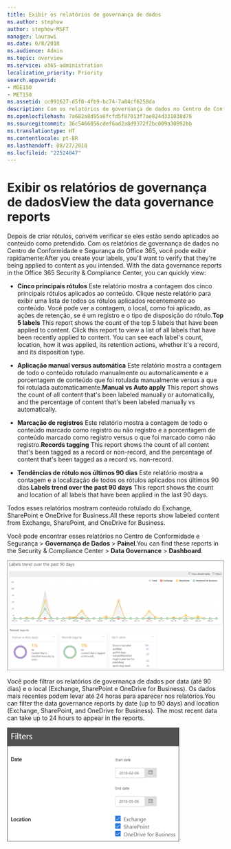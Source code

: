 ```yaml
---
title: Exibir os relatórios de governança de dados
ms.author: stephow
author: stephow-MSFT
manager: laurawi
ms.date: 6/8/2018
ms.audience: Admin
ms.topic: overview
ms.service: o365-administration
localization_priority: Priority
search.appverid:
- MOE150
- MET150
ms.assetid: cc091627-d5f0-4fb9-bc74-7a84cf6258da
description: Com os relatórios de governança de dados no Centro de Conformidade e Segurança do Office 365, você pode visualizar rapidamente se os rótulos estão sendo aplicados ao conteúdo como pretendido.
ms.openlocfilehash: 7a682a8d95a6fcfd5f87013f7ae824d331038d78
ms.sourcegitcommit: 36c5466056cdef6ad2a8d9372f2bc009a30892bb
ms.translationtype: HT
ms.contentlocale: pt-BR
ms.lasthandoff: 08/27/2018
ms.locfileid: "22524047"
---
```

# <a name="view-the-data-governance-reports"></a><span data-ttu-id="9269d-103">Exibir os relatórios de governança de dados</span><span class="sxs-lookup"><span data-stu-id="9269d-103">View the data governance reports</span></span>

<span data-ttu-id="9269d-p101">Depois de criar rótulos, convém verificar se eles estão sendo aplicados ao conteúdo como pretendido. Com os relatórios de governança de dados no Centro de Conformidade e Segurança do Office 365, você pode exibir rapidamente:</span><span class="sxs-lookup"><span data-stu-id="9269d-p101">After you create your labels, you'll want to verify that they're being applied to content as you intended. With the data governance reports in the Office 365 Security &amp; Compliance Center, you can quickly view:</span></span>
  
- <span data-ttu-id="9269d-p102">**Cinco principais rótulos** Este relatório mostra a contagem dos cinco principais rótulos aplicados ao conteúdo. Clique neste relatório para exibir uma lista de todos os rótulos aplicados recentemente ao conteúdo. Você pode ver a contagem, o local, como foi aplicado, as ações de retenção, se é um registro e o tipo de disposição do rótulo.</span><span class="sxs-lookup"><span data-stu-id="9269d-p102">**Top 5 labels** This report shows the count of the top 5 labels that have been applied to content. Click this report to view a list of all labels that have been recently applied to content. You can see each label's count, location, how it was applied, its retention actions, whether it's a record, and its disposition type.</span></span> 
    
- <span data-ttu-id="9269d-109">**Aplicação manual versus automática** Este relatório mostra a contagem de todo o conteúdo rotulado manualmente ou automaticamente e a porcentagem de conteúdo que foi rotulada manualmente versus a que foi rotulada automaticamente.</span><span class="sxs-lookup"><span data-stu-id="9269d-109">**Manual vs Auto apply** This report shows the count of all content that's been labeled manually or automatically, and the percentage of content that's been labeled manually vs automatically.</span></span> 
    
- <span data-ttu-id="9269d-110">**Marcação de registros** Este relatório mostra a contagem de todo o conteúdo marcado como registro ou não registro e a porcentagem de conteúdo marcado como registro versus o que foi marcado como não registro.</span><span class="sxs-lookup"><span data-stu-id="9269d-110">**Records tagging** This report shows the count of all content that's been tagged as a record or non-record, and the percentage of content that's been tagged as a record vs. non-record.</span></span> 
    
- <span data-ttu-id="9269d-111">**Tendências de rótulo nos últimos 90 dias** Este relatório mostra a contagem e a localização de todos os rótulos aplicados nos últimos 90 dias.</span><span class="sxs-lookup"><span data-stu-id="9269d-111">**Labels trend over the past 90 days** This report shows the count and location of all labels that have been applied in the last 90 days.</span></span> 
    
<span data-ttu-id="9269d-112">Todos esses relatórios mostram conteúdo rotulado do Exchange, SharePoint e OneDrive for Business.</span><span class="sxs-lookup"><span data-stu-id="9269d-112">All these reports show labeled content from Exchange, SharePoint, and OneDrive for Business.</span></span>
  
<span data-ttu-id="9269d-113">Você pode encontrar esses relatórios no Centro de Conformidade e Segurança \> **Governança de Dados** \> **Painel**.</span><span class="sxs-lookup"><span data-stu-id="9269d-113">You can find these reports in the Security &amp; Compliance Center \> **Data Governance** \> **Dashboard**.</span></span>
  
![Gráfico mostrando tendências de rótulo nos últimos 90 dias](media/0cc06c18-d3b1-4984-8374-47655fb38dd2.png)
  
<span data-ttu-id="9269d-p103">Você pode filtrar os relatórios de governança de dados por data (até 90 dias) e o local (Exchange, SharePoint e OneDrive for Business). Os dados mais recentes podem levar até 24 horas para aparecer nos relatórios.</span><span class="sxs-lookup"><span data-stu-id="9269d-p103">You can filter the data governance reports by date (up to 90 days) and location (Exchange, SharePoint, and OneDrive for Business). The most recent data can take up to 24 hours to appear in the reports.</span></span>
  
![Filtros para relatórios de governança de dados](media/77e60284-edf3-42d7-aee7-f72b2568f722.png)
  

